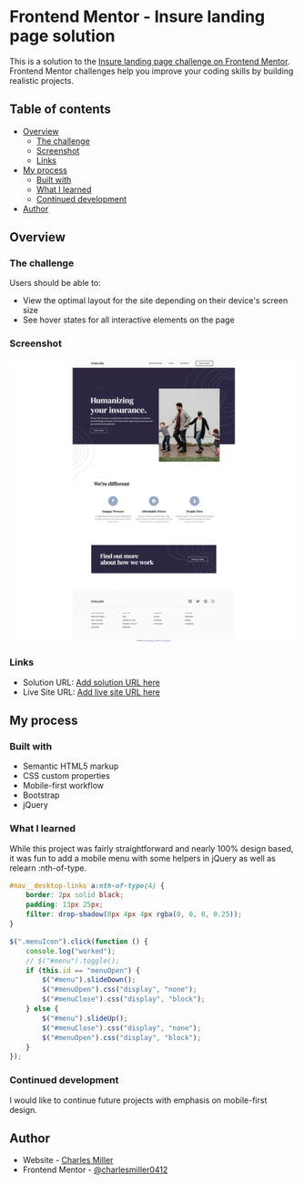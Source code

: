 # Frontend Mentor - Insure landing page solution

This is a solution to the [Insure landing page challenge on Frontend Mentor](https://www.frontendmentor.io/challenges/insure-landing-page-uTU68JV8). Frontend Mentor challenges help you improve your coding skills by building realistic projects.

## Table of contents

-   [Overview](#overview)
    -   [The challenge](#the-challenge)
    -   [Screenshot](#screenshot)
    -   [Links](#links)
-   [My process](#my-process)
    -   [Built with](#built-with)
    -   [What I learned](#what-i-learned)
    -   [Continued development](#continued-development)
-   [Author](#author)

## Overview

### The challenge

Users should be able to:

-   View the optimal layout for the site depending on their device's screen size
-   See hover states for all interactive elements on the page

### Screenshot

![](./images/screenshot.png)

### Links

-   Solution URL: [Add solution URL here](https://github.com/charlesmiller0412/insureLanding)
-   Live Site URL: [Add live site URL here](https://charlesmiller0412.github.io/insureLanding/)

## My process

### Built with

-   Semantic HTML5 markup
-   CSS custom properties
-   Mobile-first workflow
-   Bootstrap
-   jQuery

### What I learned

While this project was fairly straightforward and nearly 100% design based, it was fun to add a mobile menu with some helpers in jQuery as well as relearn :nth-of-type.

```css
#nav__desktop-links a:nth-of-type(4) {
    border: 2px solid black;
    padding: 13px 25px;
    filter: drop-shadow(0px 4px 4px rgba(0, 0, 0, 0.25));
}
```

```js
$(".menuIcon").click(function () {
    console.log("worked");
    // $("#menu").toggle();
    if (this.id == "menuOpen") {
        $("#menu").slideDown();
        $("#menuOpen").css("display", "none");
        $("#menuClose").css("display", "block");
    } else {
        $("#menu").slideUp();
        $("#menuClose").css("display", "none");
        $("#menuOpen").css("display", "block");
    }
});
```

### Continued development

I would like to continue future projects with emphasis on mobile-first design.

## Author

-   Website - [Charles Miller](https://www.charlesmiller.dev)
-   Frontend Mentor - [@charlesmiller0412](https://www.frontendmentor.io/profile/charlesmiller0412)
